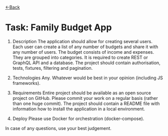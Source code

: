 [&larr;Back](README.md)
# Task: Family Budget App

1. Description
The application should allow for creating several users. Each user can create a list of
any number of budgets and share it with any number of users. The budget consists of
income and expenses. They are grouped into categories. It is required to create REST or
GraphQL API and a database. The project should contain authorisation, tests, fixtures,
filtering and pagination.

2. Technologies
Any. Whatever would be best in your opinion (including JS frameworks).

3. Requirements
Entire project should be available as an open source project on GitHub. Please
commit your work on a regular basis (rather than one huge commit). The project should
contain a README file with information how to install the application in a local environment.

4. Deploy
Please use Docker for orchestration (docker-compose).

In case of any questions, use your best judgement.